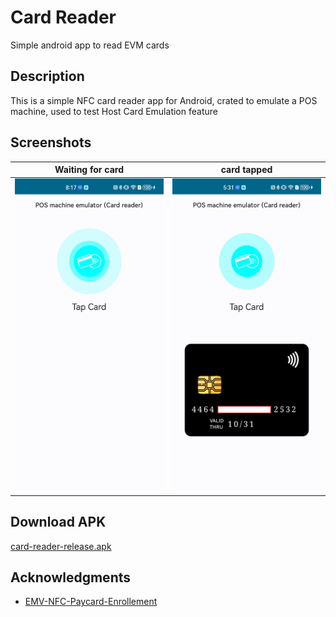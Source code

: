 # Card Reader

Simple android app to read EVM cards

## Description

This is a simple NFC card reader app for Android, crated to emulate a POS machine, used to test Host Card Emulation feature

## Screenshots

| Waiting for card                                | card tapped                                     |
| ----------------------------------------------- | ----------------------------------------------- |
| <img src="screenshot/main1.jpg" height="500"  > | <img src="screenshot/main2.jpg" height="500"  > |

## Download APK

[card-reader-release.apk](app/release/card-reader-release.apk)

## Acknowledgments

- [EMV-NFC-Paycard-Enrollement](https://github.com/devnied/EMV-NFC-Paycard-Enrollment)
